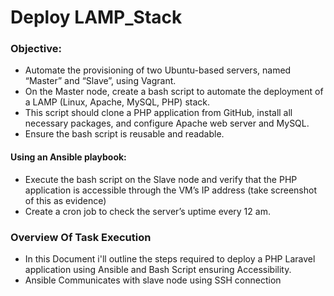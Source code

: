 <h1>Deploy LAMP_Stack</h1>

<h3>Objective:</h3>

* Automate the provisioning of two Ubuntu-based servers, named “Master” and “Slave”, using Vagrant.
* On the Master node, create a bash script to automate the deployment of a LAMP (Linux, Apache, MySQL, PHP) stack.
* This script should clone a PHP application from GitHub, install all necessary packages, and configure Apache web server and MySQL.
* Ensure the bash script is reusable and readable.

<h4>Using an Ansible playbook:</h4>

* Execute the bash script on the Slave node and verify that the PHP application is accessible through the VM’s IP address (take screenshot of this as evidence)
* Create a cron job to check the server’s uptime every 12 am.

<h3>Overview Of Task Execution</h3>

* In this Document i'll outline the steps required to deploy a PHP Laravel application using Ansible and Bash Script ensuring Accessibility.
* Ansible Communicates with slave node using SSH connection
